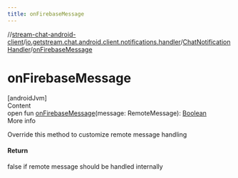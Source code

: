 ```yaml
---
title: onFirebaseMessage
---
```

//[stream-chat-android-client](../../../index.md)/[io.getstream.chat.android.client.notifications.handler](../index.md)/[ChatNotificationHandler](index.md)/[onFirebaseMessage](onFirebaseMessage.md)



# onFirebaseMessage  
[androidJvm]  
Content  
open fun [onFirebaseMessage](onFirebaseMessage.md)(message: RemoteMessage): [Boolean](https://kotlinlang.org/api/latest/jvm/stdlib/kotlin/-boolean/index.html)  
More info  


Override this method to customize remote message handling



#### Return  


false if remote message should be handled internally

  



